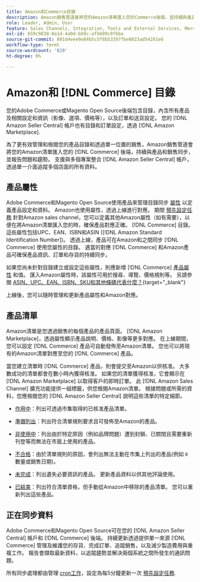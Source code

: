 ```yaml
---
title: Amazon和Commerce目錄
description: Amazon銷售管道會將您的Amazon清單匯入您的Commerce後端，並持續與產品和銷售同步。
role: Leader, Admin, User
feature: Sales Channels, Integration, Tools and External Services, Merchandising, Catalogs
exl-id: 659c9830-0a1d-4a0d-bb9c-afb609c0fbba
source-git-commit: 801d4eee9e84b5c5f8b53397fbe8023ad54281e6
workflow-type: tm+mt
source-wordcount: '619'
ht-degree: 0%

---
```


# Amazon和 [!DNL Commerce] 目錄

您的Adobe Commerce或Magento Open Source後端包含目錄，內含所有產品及相關設定和資訊（影像、選項、價格等），以及訂單和送貨設定。 您的 [!DNL Amazon Seller Central] 帳戶也有目錄和訂單設定，透過 [!DNL Amazon Marketplace].

為了更有效管理和檢閱您的產品目錄和透過單一位置的銷售，Amazon銷售管道會將您的Amazon清單匯入您的 [!DNL Commerce] 後端，持續與產品和銷售同步，並報告問題和趨勢。 支援與多個專案整合 [!DNL Amazon Seller Central] 帳戶，透過單一介面追蹤多個店面的所有資料。

## 產品屬性

Adobe Commerce和Magento Open Source使用產品來管理目錄同步 [屬性](https://experienceleague.adobe.com/docs/commerce-admin/catalog/product-attributes/product-attributes.html) 以定義產品設定和資料。 Amazon也使用屬性，透過上線進行對應。 期間 [預先設定任務](./amazon-pre-setup-tasks.md) 針對Amazon sales channel，您可以定義其他Amazon屬性（如有需要），以便在將Amazon清單匯入您的時，確保產品對應正確。 [!DNL Commerce] 目錄。 這些屬性包括UPC、EAN、ISBN和ASIN ([!DNL Amazon Standard Identification Number])。 透過上線，產品可在Amazon和之間同步 [!DNL Commerce] 使用您屬性的目錄。 適當的對應 [!DNL Commerce] 和Amazon產品可確保產品資訊、訂單和存貨的持續同步。

如果您尚未針對目錄建立或設定這些屬性，則應新增 [!DNL Commerce] [產品屬性](https://experienceleague.adobe.com/docs/commerce-admin/catalog/product-attributes/product-attributes.html) 和值。 匯入Amazon屬性時，該屬性可用於搜尋、導覽、價格規則等。 另請參閱 [ASIN、UPC、EAN、ISBN、SKU和其他條碼代表什麼？](https://sellerskills.com/multi-channel-operations/what-asin-upc-ean-isbn-sku-and-other-barcodes-mean/#what-is-isbn-number){target="_blank"}

上線後，您可以隨時管理和更新產品屬性和Amazon對應。

## 產品清單

Amazon清單是您透過銷售的每個產品的產品頁面。 [!DNL Amazon Marketplace]，透過屬性顯示產品說明、價格、影像等更多對應。 在上線期間，您可以設定 [!DNL Commerce] 產品可自動發佈至Amazon清單。 您也可以將現有的Amazon清單對應至您的 [!DNL Commerce] 產品。

當您建立清單時 [!DNL Commerce] 產品，則會提交至Amazon以供核准。 大多數成功的清單都會在數小時內獲得核准。 如果您的清單獲得核准，它會顯示在 [!DNL Amazon Marketplace] 以取得客戶的即時訂單。 此 [!DNL Amazon Sales Channel] 擴充功能提供一組標籤，供您檢閱Amazon清單。 根據問題或所需的資料，您應檢閱您的 [!DNL Amazon Seller Central] 說明這些清單的特定細節。

- [作用中](./active-listings.md)：列出可透過市集取得的已核准產品清單。

- [準備列出](./ready-to-list.md)：列出符合清單規則要求且可發佈至Amazon的產品。

- [非使用中](./inactive-listings.md)：列出由於特定原因（例如品牌問題）遭到封鎖、已關閉且需要重新刊登等而無法在市面上使用的產品。

- [不合格](./ineligible-listings.md)：由於清單規則的原因，會列出無法主動在市集上列出的產品(例如 `0` 數量或銷售日期)。

- [未完成](./incomplete-listings.md)：列出遺失必要資訊的產品。 更新產品資料以供其他評論使用。

- [已結束](./ended-listings.md)：列出符合清單資格，但手動從Amazon中移除的產品清單。 您可以重新列出這些產品。

## 正在同步資料

Adobe Commerce和Magento Open Source可在您的 [!DNL Amazon Seller Central] 帳戶和 [!DNL Commerce] 後端。 持續更新透過提供單一來源 [!DNL Commerce] 管理及維護您的存貨、完成訂單、追蹤銷售，以及減少製造費用與重複工作。 報告會擷取最新資料，以追蹤趨勢並解決兩個系統之間所發生的通訊問題。

所有同步處理都由管理 [cron工作](https://experienceleague.adobe.com/docs/commerce-admin/systems/tools/cron.html)，設定為每5分鐘更新一次 [預先設定任務](./amazon-pre-setup-tasks.md).
